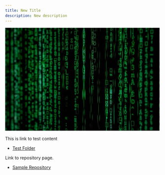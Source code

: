 ```yaml
---
title: New Title
description: New description
---
```


![Test Picture](/pictures/TestPicture.jpeg)

This is link to test content

- [Test Folder](/TestFolder/index.md)

Link to repository page. 
- [Sample Repository](https://github.com/sarabeth17/Sample)

